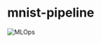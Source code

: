 # mnist-pipeline
![MLOps](https://github.com/user-attachments/assets/cfd0ac36-4a5c-4b93-a08b-928cdd02c1c8)
